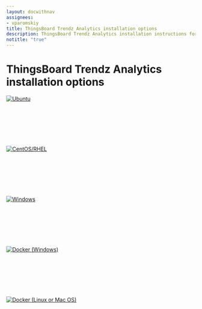 ```yaml
---
layout: docwithnav
assignees:
- vparomskiy
title: ThingsBoard Trendz Analytics installation options
description: ThingsBoard Trendz Analytics installation instructions for various operation systems
notitle: "true"
---
```


<div class="installation-options">
    <div class="install-options-header">
       <div class="install-options-hero">
          <div class="container">
            <div class="install-options-hero-content">
                <h1>ThingsBoard Trendz Analytics installation options</h1>
            </div>
            <div class="col-lg-12 deployment-container">                
                <div class="deployment-div">
                    <div class="container">                        
                        <div class="deployment-section deployment-on-premise" id="onPremise">
                           <div class="deployment-cards">
                                <div class="deployment-cards-container">
                                    <div class="deployment-card-block">
                                        <a href="/docs/trendz/install/ubuntu/">
                                            <span>
                                                <div class="deployment-logo" style="height:134px">
                                                    <img width="" src="/images/install/platform/ubuntu.png" title="Ubuntu" alt="Ubuntu">
                                                 </div>
                                            </span>
                                        </a>
                                    </div>
                                    <div class="deployment-card-block">
                                        <a href="/docs/trendz/install/rhel/">
                                            <span>
                                                <div class="deployment-logo" style="height:134px">
                                                    <img width="" src="/images/install/platform/centos-redhat.png" title="CentOS/RHEL" alt="CentOS/RHEL">
                                                 </div>
                                            </span>
                                        </a>
                                    </div>
                                    <div class="deployment-card-block">
                                        <a href="/docs/trendz/install/windows/">
                                            <span>
                                                <div class="deployment-logo" style="height:134px">
                                                    <img width="" src="/images/install/platform/windows.png" title="Windows" alt="Windows">
                                                 </div>
                                            </span>
                                        </a>
                                    </div>
                                    <div class="deployment-card-block">
                                        <a href="/docs/trendz/install/docker-windows/">
                                            <span>
                                                <div class="deployment-logo" style="height:134px">
                                                    <img width="" src="/images/install/platform/docker-windows.png" title="Docker (Windows)" alt="Docker (Windows)">
                                                 </div>
                                            </span>
                                        </a>
                                    </div>
                                    <div class="deployment-card-block">
                                        <a href="/docs/trendz/install/docker/">
                                            <span>
                                                <div class="deployment-logo" style="height:134px">
                                                    <img width="" src="/images/install/platform/docker-linux-macos.png" title="Docker (Linux or Mac OS)" alt="Docker (Linux or Mac OS)">
                                                 </div>
                                            </span>
                                        </a>
                                    </div>                                   
                               </div>                    
                            </div>                        
                        </div>
                    </div>
                </div>    
            </div>            
          </div>
       </div>
    </div>
</div>

<script type="text/javascript">

    inViewportDefer(function() {
        $(".deployment-cards .deployment-cards-container .deployment-card-block").inViewport(function(px){
            if(px >= 10) {
                $(this).addClass("animated zoomIn");
                return true;
            }
        });
    });

    jqueryDefer(function () {
    
        window.addEventListener('popstate', onPopStatePeInstallOptions);
        
        onPopStatePeInstallOptions();
        
        $('.deployment-selector .deployment').click(function(event) {
            event.preventDefault();            
            var id = $(this).attr("data-toggle");
            var param = 'peInstallType';
            var params = Qs.parse(window.location.search, { ignoreQueryPrefix: true });
            params[param] = id.substring(1);
            
            var newurl = window.location.protocol + "//" + window.location.host + window.location.pathname + '?' + Qs.stringify(params);
            
            if (window.location.hash) {
                newurl += window.location.hash;
            }
            
            window.history.pushState({ path: newurl }, '', newurl);
            selectTargetPeInstallOption(id);
        });
    });
    
    function onPopStatePeInstallOptions() {
            var params = Qs.parse(window.location.search, { ignoreQueryPrefix: true });
            var targetId = params['peInstallType'];
            if (!targetId) {
                targetId = 'onPremise';
            }
            selectTargetPeInstallOption('#'+targetId);
    }
        
    function selectTargetPeInstallOption(targetId) {
         $(".deployment-selector .deployment").removeClass("active");         
         $(".deployment-selector .deployment[data-toggle='"+targetId+"']").addClass("active");
         $(".deployment-selector .deployment[data-toggle='"+targetId+"'] .magic-radio").prop("checked", true);
         
         $('.deployment-div .deployment-section').removeClass("active");
         $('.deployment-div .deployment-section'+targetId).addClass("active");
         
         $('.deployment-div .deployment-section' + targetId + ' .deployment-card-block').addClass("animated zoomIn");
    }   

</script>
